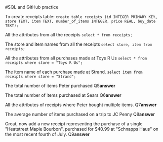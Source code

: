 #SQL and GitHub practice

To create receipts table:
```create table receipts (id INTEGER PRIMARY KEY, store TEXT, item TEXT, number_of_items INTEGER, price REAL, buy_date TEXT);```

All the attributes from all the receipts
```select * from receipts;```

The store and item names from all the receipts
```select store, item from receipts;```

All the attributes from all purchases made at Toys R Us
```select * from receipts where store = "Toys R Us";```

The item name of each purchase made at Strand.
```select item from receipts where store = "Strand";```

The total number of items Peter purchased
Q5**answer**

The total number of items purchased at Sears
Q6**answer**

All the attributes of receipts where Peter bought multiple items.
Q7**answer**

The average number of items purchased on a trip to JC Penny
Q8**answer**

Great, now add a new receipt representing the purchase of a single "Heatstreet Maple Bourbon", purchased for $40.99 at "Schnapps Haus" on the most recent fourth of July.
Q9**answer**
